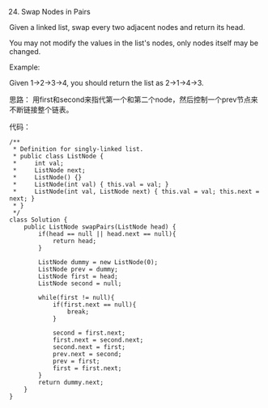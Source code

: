 24. Swap Nodes in Pairs

Given a linked list, swap every two adjacent nodes and return its head.

You may not modify the values in the list's nodes, only nodes itself may be changed.

 

Example:

Given 1->2->3->4, you should return the list as 2->1->4->3.

思路： 用first和second来指代第一个和第二个node，然后控制一个prev节点来不断链接整个链表。

代码：
```
/**
 * Definition for singly-linked list.
 * public class ListNode {
 *     int val;
 *     ListNode next;
 *     ListNode() {}
 *     ListNode(int val) { this.val = val; }
 *     ListNode(int val, ListNode next) { this.val = val; this.next = next; }
 * }
 */
class Solution {
    public ListNode swapPairs(ListNode head) {
        if(head == null || head.next == null){
            return head;
        }
        
        ListNode dummy = new ListNode(0);
        ListNode prev = dummy;
        ListNode first = head;
        ListNode second = null;
        
        while(first != null){
            if(first.next == null){
                break;
            }
            
            second = first.next;
            first.next = second.next;
            second.next = first;
            prev.next = second;
            prev = first;
            first = first.next;
        }
        return dummy.next;
    }
}
```